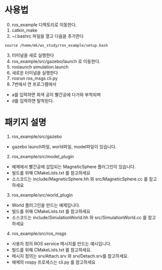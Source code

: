 # 사용법
0. ros_example 디렉토리로 이동한다.
1. catkin_make
2. ~/.bashrc 파일을 열고 다음을 추가한다
```
source /home/mk/ws_study/ros_example/setup.bash
```
3. 터미널을 새로 실행한다
4. ros_example/src/gazebo/launch 로 이동한다.
5. roslaunch simulation.launch
6. 새로운 터미널을 실행한다
7. rosrun ros_msgs cli.py
8. 7번에서 연 프로그램에서 
- a를 입력하면 회색 공이 빨간공에 다가와 부착되며
- d를 입력하면 탈착된다.

# 패키지 설명
1. ros_example/src/gazebo
- gazebo launch파일, world파일, model파일이 있습니다.

2. ros_example/src/model_plugin
- 예제에서 빨간공에 삽입되는 MagneticSphere 플러그인이 있습니다.
- 빌드를 위해 CMakeLists.txt 를 참고하세요
- 소스코드는 include/MagneticSphere.hh 와 src/MagneticSphere.cc 를 참고하세요

3. ros_example/src/world_plugin
- World 플러그인을 만드는 예제입니다.
- 빌드를 위해 CMakeLists.txt 를 참고하세요
- 소스코드는 include/SimulationWorld.hh 와 src/SimulationWorld.cc 를 참고하세요

4. ros_example/src/ros_msgs
- 사용자 정의 ROS service 메시지를 만드는 예시입니다.
- 빌드를 위해 CMakeLists.txt 를 참고하세요.
- 메시지 정의는 srv/Attach.srv 와 srv/Detach.srv를 참고하세요.
- 예제의 rospy 프로세스는 cli.py 를 참고하세요
